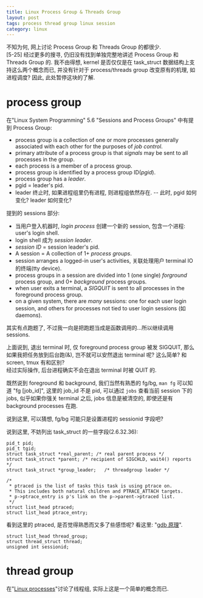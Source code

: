 ```yaml
---
title: Linux Process Group & Threads Group
layout: post
tags: process thread group linux session
category: linux
---
```


不知为何, 网上讨论 Process Group 和 Threads Group 的都很少.  
[5-25] 经过更多的搜寻, 仍旧没有找到单独完整地讲述 Process Group 和 Threads Group 的. 我不由得想, kernel 是否仅仅是在 task_struct 数据结构上支持这么两个概念而已, 并没有针对于 process/threads group 改变原有的机理, 如进程调度? 因此, 此处暂停这块的了解.

# process group

在"Linux System Programming" 5.6 "Sessions and Process Groups" 中有提到 Process Group:  

+ process group is a collection of one or more processes generally associated with each other for the purposes of *job control*.  
+ primary attribute of a process group is that *signals* may be sent to all processes in the group.  
+ each process is a member of a process group.  
+ process group is identified by a process group ID(*pgid*).  
+ process group has a *leader*.  
+ pgid = leader's pid.  
+ leader 终止时, 如果进程组里仍有进程, 则进程组依然存在. -- 此时, pgid 如何变化? leader 如何变化?  

提到的 sessions 部分:

+ 当用户登入机器时, *login process* 创建一个新的 session, 包含一个进程: user's login shell.  
+ login shell 成为 *session leader*.  
+ *session ID* = session leader's pid.  
+ A session = A collection of 1+ *process groups*.  
+ session arranges a logged-in user's activities, 关联处理用户 terminal IO 的终端(tty device).  
+ process groups in a session are divided into 1 (one single) *forground* process group, and 0+ *background* process groups.  
+ when user exits a terminal, a *SIGQUIT* is sent to all processes in the foreground process group.  
+ on a given system, there are *many* sessions: one for each user login session, and others for processes not tied to user login sessions (如 daemons).  

其实有点跑题了, 不过我一向是把跑题当成是函数调用的...所以继续调用 sessions.

上面说到, 退出 terminal 时, 仅 foreground process group 被发 SIGQUIT, 那么如果我把任务放到后台跑(&), 岂不就可以安然退出 terminal 呢? 这么简单? 和 screen, tmux 有和区别?  
经过实际操作, 后台进程确实不会在退出 terminal 时被 QUIT 的.

既然说到 foreground 和 background, 我们当然有熟悉的 fg/bg, `man fg` 可以知道 "fg [job_id]", 这里的 job_id 不是 pid, 可以通过 `jobs` 查看当前 session 下的 jobs, 似乎如果你强关 terminal 之后, jobs 信息是被清空的, 即使还是有 background processes 在跑.

说到这里, 可以猜想, fg/bg 可能只是设置进程的 sessionid 字段吧?

说到这里, 不妨列出 task_struct 的一些字段(2.6.32.36):  

    pid_t pid;  
    pid_t tgid;   
    struct task_struct *real_parent; /* real parent process */  
    struct task_struct *parent; /* recipient of SIGCHLD, wait4() reports */  
    struct task_struct *group_leader;	/* threadgroup leader */  
    
    /*  
     * ptraced is the list of tasks this task is using ptrace on.  
     * This includes both natural children and PTRACE_ATTACH targets.  
     * p->ptrace_entry is p's link on the p->parent->ptraced list.  
     */  
    struct list_head ptraced;  
    struct list_head ptrace_entry;  

看到这里的 ptraced, 是否觉得熟悉而又多了些感悟呢? 看这里: "[gdb 原理](http://xanpeng.github.com/2012/05/06/gdb/)".

    struct list_head thread_group;  
    struct thread_struct thread;  
    unsigned int sessionid;  


# thread group

在"[Linux processes](http://xanpeng.github.com/2012/06/10/process/)"讨论了线程组, 实际上这是一个简单的概念而已.
